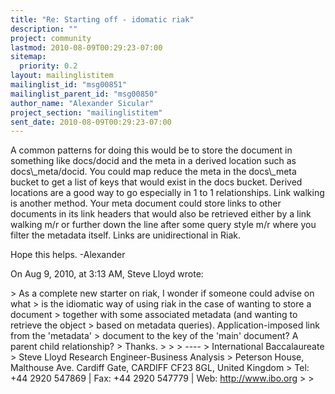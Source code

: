 ```yaml
---
title: "Re: Starting off - idomatic riak"
description: ""
project: community
lastmod: 2010-08-09T00:29:23-07:00
sitemap:
  priority: 0.2
layout: mailinglistitem
mailinglist_id: "msg00851"
mailinglist_parent_id: "msg00850"
author_name: "Alexander Sicular"
project_section: "mailinglistitem"
sent_date: 2010-08-09T00:29:23-07:00
---
```



A common patterns for doing this would be to store the document in something 
like docs/docid and the meta in a derived location such as docs\\_meta/docid. You 
could map reduce the meta in the docs\\_meta bucket to get a list of keys that 
would exist in the docs bucket. Derived locations are a good way to go 
especially in 1 to 1 relationships. Link walking is another method. Your meta 
document could store links to other documents in its link headers that would 
also be retrieved either by a link walking m/r or further down the line after 
some query style m/r where you filter the metadata itself. Links are 
unidirectional in Riak.

Hope this helps. -Alexander

On Aug 9, 2010, at 3:13 AM, Steve Lloyd wrote:

&gt; As a complete new starter on riak, I wonder if someone could advise on what 
&gt; is the idiomatic way of using riak in the case of wanting to store a document 
&gt; together with some associated metadata (and wanting to retrieve the object 
&gt; based on metadata queries). Application-imposed link from the 'metadata' 
&gt; document to the key of the 'main' document? A parent child relationship? 
&gt; Thanks.
&gt; 
&gt; 
&gt; ---- 
&gt; International Baccalaureate
&gt; Steve Lloyd Research Engineer-Business Analysis
&gt; Peterson House, Malthouse Ave. Cardiff Gate, CARDIFF CF23 8GL, United Kingdom
&gt; Tel: +44 2920 547869 | Fax: +44 2920 547779 | Web: http://www.ibo.org
&gt; 
&gt; 
